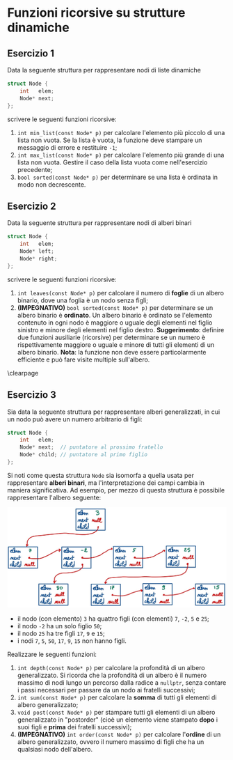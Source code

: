 # Funzioni ricorsive su strutture dinamiche

## Esercizio 1

Data la seguente struttura per rappresentare nodi di liste dinamiche

``` c++
struct Node {
	int   elem;
	Node* next;
};
```

scrivere le seguenti funzioni ricorsive:

1. `int min_list(const Node* p)` per calcolare l'elemento più
   piccolo di una lista non vuota. Se la lista è vuota, la funzione
   deve stampare un messaggio di errore e restituire `-1`;
2. `int max_list(const Node* p)` per calcolare l'elemento più grande
   di una lista non vuota. Gestire il caso della lista vuota come
   nell'esercizio precedente;
3. `bool sorted(const Node* p)` per determinare se una lista è
   ordinata in modo non decrescente.

## Esercizio 2

Data la seguente struttura per rappresentare nodi di alberi binari

``` c++
struct Node {
	int   elem;
	Node* left;
	Node* right;
};
```

scrivere le seguenti funzioni ricorsive:

1. `int leaves(const Node* p)` per calcolare il numero di **foglie**
   di un albero binario, dove una foglia è un nodo senza figli;
2. **(IMPEGNATIVO)** `bool sorted(const Node* p)` per determinare se
   un albero binario è **ordinato**. Un albero binario è ordinato se
   l'elemento contenuto in ogni nodo è maggiore o uguale degli
   elementi nel figlio sinistro e minore degli elementi nel figlio
   destro. **Suggerimento**: definire due funzioni ausiliarie
   (ricorsive) per determinare se un numero è rispettivamente
   maggiore o uguale e minore di tutti gli elementi di un albero
   binario. **Nota**: la funzione non deve essere particolarmente
   efficiente e può fare visite multiple sull'albero.

\clearpage

## Esercizio 3

Sia data la seguente struttura per rappresentare alberi
generalizzati, in cui un nodo può avere un numero arbitrario di
figli:

``` c++
struct Node {
	int   elem;
	Node* next;  // puntatore al prossimo fratello
	Node* child; // puntatore al primo figlio
};
```

Si noti come questa struttura `Node` sia isomorfa a quella usata per
rappresentare **alberi binari**, ma l'interpretazione dei campi
cambia in maniera significativa. Ad esempio, per mezzo di questa
struttura è possibile rappresentare l'albero seguente:

![Albero generalizzato.](GenTree.jpg)

* il nodo (con elemento) `3` ha quattro figli (con elementi) `7`,
  `-2`, `5` e `25`;
* il nodo `-2` ha un solo figlio `50`;
* il nodo `25` ha tre figli `17`, `9` e `15`;
* i nodi `7`, `5`, `50`, `17`, `9`, `15` non hanno figli.

Realizzare le seguenti funzioni:

1. `int depth(const Node* p)` per calcolare la profondità di un
   albero generalizzato. Si ricorda che la profondità di un albero è
   il numero massimo di nodi lungo un percorso dalla radice a
   `nullptr`, senza contare i passi necessari per passare da un nodo
   ai fratelli successivi;
2. `int sum(const Node* p)` per calcolare la **somma** di tutti gli
   elementi di albero generalizzato;
3. `void post(const Node* p)` per stampare tutti gli elementi di un
   albero generalizzato in "postorder" (cioè un elemento viene
   stampato **dopo** i suoi figli e **prima** dei fratelli
   successivi);
3. **(IMPEGNATIVO)** `int order(const Node* p)` per calcolare
   l'**ordine** di un albero generalizzato, ovvero il numero massimo
   di figli che ha un qualsiasi nodo dell'albero.
